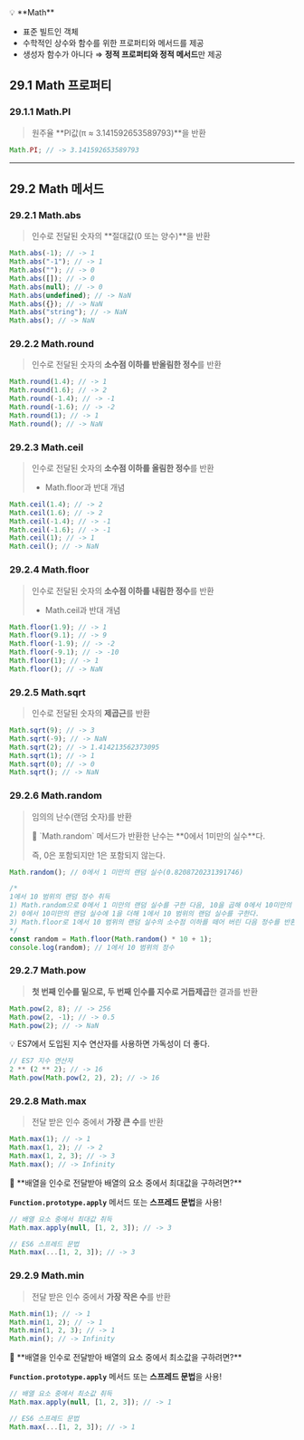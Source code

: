 <aside>
💡 **Math**

- 표준 빌트인 객체
- 수학적인 상수와 함수를 위한 프로퍼티와 메서드를 제공
- 생성자 함수가 아니다 ⇒ **정적 프로퍼티와 정적 메서드**만 제공
</aside>

## 29.1 Math 프로퍼티

### 29.1.1 Math.PI

> 원주율 **PI값(π ≈ 3.141592653589793)**을 반환

```jsx
Math.PI; // -> 3.141592653589793
```

---

## 29.2 Math 메서드

### 29.2.1 Math.abs

> 인수로 전달된 숫자의 **절대값(0 또는 양수)**을 반환

```jsx
Math.abs(-1); // -> 1
Math.abs("-1"); // -> 1
Math.abs(""); // -> 0
Math.abs([]); // -> 0
Math.abs(null); // -> 0
Math.abs(undefined); // -> NaN
Math.abs({}); // -> NaN
Math.abs("string"); // -> NaN
Math.abs(); // -> NaN
```

### 29.2.2 Math.round

> 인수로 전달된 숫자의 **소수점 이하를 반올림한 정수**를 반환

```jsx
Math.round(1.4); // -> 1
Math.round(1.6); // -> 2
Math.round(-1.4); // -> -1
Math.round(-1.6); // -> -2
Math.round(1); // -> 1
Math.round(); // -> NaN
```

### 29.2.3 Math.ceil

> 인수로 전달된 숫자의 **소수점 이하를 올림한 정수**를 반환
>
> - Math.floor과 반대 개념

```jsx
Math.ceil(1.4); // -> 2
Math.ceil(1.6); // -> 2
Math.ceil(-1.4); // -> -1
Math.ceil(-1.6); // -> -1
Math.ceil(1); // -> 1
Math.ceil(); // -> NaN
```

### 29.2.4 Math.floor

> 인수로 전달된 숫자의 **소수점 이하를 내림한 정수**를 반환
>
> - Math.ceil과 반대 개념

```jsx
Math.floor(1.9); // -> 1
Math.floor(9.1); // -> 9
Math.floor(-1.9); // -> -2
Math.floor(-9.1); // -> -10
Math.floor(1); // -> 1
Math.floor(); // -> NaN
```

### 29.2.5 Math.sqrt

> 인수로 전달된 숫자의 **제곱근**를 반환

```jsx
Math.sqrt(9); // -> 3
Math.sqrt(-9); // -> NaN
Math.sqrt(2); // -> 1.414213562373095
Math.sqrt(1); // -> 1
Math.sqrt(0); // -> 0
Math.sqrt(); // -> NaN
```

### 29.2.6 Math.random

> 임의의 난수(랜덤 숫자)를 반환
>
> <aside>
> 📌 `Math.random` 메서드가 반환한 난수는 **0에서 1미만의 실수**다.
>
> 즉, 0은 포함되지만 1은 포함되지 않는다.
>
> </aside>

```jsx
Math.random(); // 0에서 1 미만의 랜덤 실수(0.8208720231391746)

/*
1에서 10 범위의 랜덤 정수 취득
1) Math.random으로 0에서 1 미만의 랜덤 실수를 구한 다음, 10을 곱해 0에서 10미만의 랜덤 실수를 구한다.
2) 0에서 10미만의 랜덤 실수에 1을 더해 1에서 10 범위의 랜덤 실수를 구한다.
3) Math.floor로 1에서 10 범위의 랜덤 실수의 소수점 이하를 떼어 버린 다음 정수를 반환한다.
*/
const random = Math.floor(Math.random() * 10 + 1);
console.log(random); // 1에서 10 범위의 정수
```

### 29.2.7 Math.pow

> **첫 번째 인수를 밑으로, 두 번째 인수를 지수로 거듭제곱**한 결과를 반환

```jsx
Math.pow(2, 8); // -> 256
Math.pow(2, -1); // -> 0.5
Math.pow(2); // -> NaN
```

<aside>
💡 ES7에서 도입된 지수 연산자를 사용하면 가독성이 더 좋다.

```jsx
// ES7 지수 연산자
2 ** (2 ** 2); // -> 16
Math.pow(Math.pow(2, 2), 2); // -> 16
```

</aside>

### 29.2.8 Math.max

> 전달 받은 인수 중에서 **가장 큰 수**를 반환

```jsx
Math.max(1); // -> 1
Math.max(1, 2); // -> 2
Math.max(1, 2, 3); // -> 3
Math.max(); // -> Infinity
```

<aside>
🤔 **배열을 인수로 전달받아 배열의 요소 중에서 최대값을 구하려면?**

**`Function.prototype.apply`** 메서드 또는 **스프레드 문법**을 사용!

```jsx
// 배열 요소 중에서 최대값 취득
Math.max.apply(null, [1, 2, 3]); // -> 3

// ES6 스프레드 문법
Math.max(...[1, 2, 3]); // -> 3
```

</aside>

### 29.2.9 Math.min

> 전달 받은 인수 중에서 **가장 작은 수**를 반환

```jsx
Math.min(1); // -> 1
Math.min(1, 2); // -> 1
Math.min(1, 2, 3); // -> 1
Math.min(); // -> Infinity
```

<aside>
🤔 **배열을 인수로 전달받아 배열의 요소 중에서 최소값을 구하려면?**

**`Function.prototype.apply`** 메서드 또는 **스프레드 문법**을 사용!

```jsx
// 배열 요소 중에서 최소값 취득
Math.max.apply(null, [1, 2, 3]); // -> 1

// ES6 스프레드 문법
Math.max(...[1, 2, 3]); // -> 1
```

</aside>
